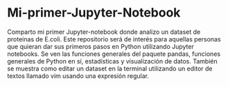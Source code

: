 # Mi-primer-Jupyter-Notebook
Comparto mi primer Jupyter-notebook donde analizo un dataset de proteínas de E.coli.
Este repositorio será de interés para aquellas personas que quieran dar sus primeros pasos en Python utilizando Jupyter notebooks.
Se ven las funciones generales del paquete pandas, funciones generales de Python en sí, estadísticas y visualización de datos.
También se muestra como editar un dataset en la terminal utilizando un editor de textos llamado vim usando una expresión regular.
